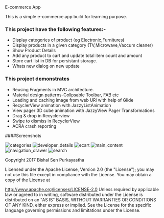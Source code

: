 E-commerce App

This is a simple e-commerce app build for learning purpose.

### This project have the following features:-

- Display categories of product (eg Electronic,Furnitures)
- Display products in a given category (TV,Microwave,Vaccum cleaner)
- Show Product Details
- Add any product  to cart and update total item count and amount
- Store cart list in DB for persistant storage.
- Whats new dialog on new update
 
### This project demonstrates 

- Reusing Fragments in MVC architecture.
- Material design patterns-Collpsable Toolbar, FAB etc
- Loading and caching image from web URl with help of Glide
- RecyclerView animation with JazzyListAnimation
- View pager 3D cube animation with JazzyView Pager Transformations
- Drag & drop in Recyclerview 
- Swipe to dismiss in RecyclerView
- ACRA crash reporting

####Screenshots

![categories](https://cloud.githubusercontent.com/assets/25065479/26212668/eca1c460-3c13-11e7-973e-10d50eb20ace.jpeg)
![developer_details](https://cloud.githubusercontent.com/assets/25065479/26212669/ecac85bc-3c13-11e7-9653-6254e3e6a154.jpeg)
![ecart](https://cloud.githubusercontent.com/assets/25065479/26212670/ecb26806-3c13-11e7-859a-86d411e452db.jpeg)
![main_content](https://cloud.githubusercontent.com/assets/25065479/26212671/ecb9c39e-3c13-11e7-9a4c-8421b0aa9623.jpeg)
![navigation_drawer](https://cloud.githubusercontent.com/assets/25065479/26212672/ecc1c648-3c13-11e7-8d8d-57eb6d782e97.jpeg)
![search](https://cloud.githubusercontent.com/assets/25065479/26212676/ecf95e0a-3c13-11e7-97a1-3784d4082053.jpeg)



Copyright 2017 Bishal Sen Purkayastha

Licensed under the Apache License, Version 2.0 (the "License"); you may not use this file except in compliance with the License. You may obtain a copy of the License at

http://www.apache.org/licenses/LICENSE-2.0
Unless required by applicable law or agreed to in writing, software distributed under the License is distributed on an "AS IS" BASIS, WITHOUT WARRANTIES OR CONDITIONS OF ANY KIND, either express or implied. See the License for the specific language governing permissions and limitations under the License.







